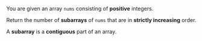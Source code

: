 You are given an array `nums` consisting of **positive** integers.

Return the number of **subarrays** of `nums` that are in **strictly increasing** order.

A **subarray** is a **contiguous** part of an array.
